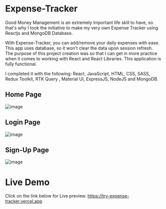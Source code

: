 # Expense-Tracker
Good Money Management is an extremely important life skill to have, so that's why I took the initiative to make my very own Expense Tracker using Reactjs and MongoDB Database.

With Expense-Tracker, you can add/remove your daily expenses with ease. This app uses database, so it won't clear the data upon session refresh. The purpose of this project creation was so that I can get in more practice when it comes to working with React and React Libraries. This application is fully functional. 

I completed it with the following: React, JavaScript, HTML, CSS, SASS, Redux Toolkit, RTK Query , Material UI, ExpressJS, NodeJS and MongoDB.

## Home Page
![image](https://user-images.githubusercontent.com/102522318/185903345-937922d9-c47e-46ff-9378-5b849be51e15.png)

## Login Page
![image](https://user-images.githubusercontent.com/102522318/185902974-71fc4f80-1021-4a8b-bd94-f1147904cca9.png)

## Sign-Up Page
![image](https://user-images.githubusercontent.com/102522318/185903096-3f2f2dbb-d142-4801-aea6-5d1cf593cb8d.png)

# Live Demo
Click on the link below for Live preview.
https://try-expense-tracker.vercel.app
